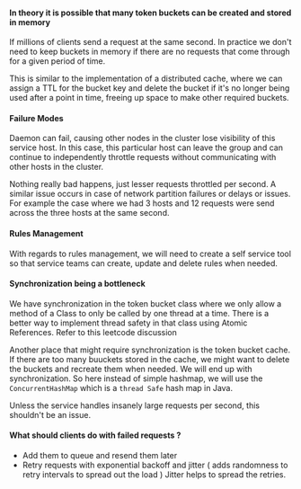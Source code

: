 #### **In theory it is possible that many token buckets can be created and stored in memory**

If millions of clients send a request at the same second. In practice we don't need to keep buckets in memory if there are no requests that come through for a given period of time. 

This is similar to the implementation of a distributed cache, where we can assign a TTL for the bucket key and delete the bucket if it's no longer being used after a point in time, freeing up space to make other required buckets.

#### Failure Modes

Daemon can fail, causing other nodes in the cluster lose visibility of this service host. In this case, this particular host can leave the group and can continue to independently throttle requests without communicating with other hosts in the cluster. 

Nothing really bad happens, just lesser requests throttled per second. A similar issue occurs in case of network partition failures or delays or issues. For example the case where we had 3 hosts and 12 requests were send across the three hosts at the same second.

#### Rules Management

With regards to rules management, we will need to create a self service tool so that service teams can create, update and delete rules when needed.


#### Synchronization being a bottleneck

We have synchronization in the token bucket class where we only allow a method of a Class to only be called by one thread at a time. There is a better way to implement thread safety in that class using Atomic References. Refer to this leetcode discussion [](https://leetcode.com/discuss/interview-question/system-design/124558/Uber-or-Rate-Limiter)

Another place that might require synchronization is the token bucket cache. If there are too many buuckets stored in the cache, we might want to delete the buckets and recreate them when needed. We will end up with synchronization. So here instead of simple hashmap, we will use the `ConcurrentHashMap` which is a `thread Safe` hash map in Java.

Unless the service handles insanely large requests per second, this shouldn't be an issue.

#### What should clients do with failed requests ? 
- Add them to queue and resend them later
- Retry requests with exponential backoff and jitter ( adds randomness to retry intervals to spread out the load ) Jitter helps to spread the retries.